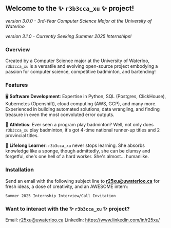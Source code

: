## Welcome to the ✨ `r3b3cca_xu` ✨ project!
*version 3.0.0 - 3rd-Year Computer Science Major at the University of Waterloo*

*version 3.1.0 - Currently Seeking Summer 2025 Internships!*

### Overview
Created by a Computer Science major at the University of Waterloo, `r3b3cca_xu` is a versatile and evolving open-source project embodying a passion for computer science, competitive badminton, and bartending!

### Features
🖥️ **Software Development**: Expertise in Python, SQL (Postgres, ClickHouse), Kubernetes (Openshift), cloud computing (AWS, GCP), and many more. Experienced in building automated solutions, data wrangling, and finding treasure in even the most convoluted error outputs.

🏸 **Athletics**: Ever seen a program play badminton? Well, not only does `r3b3cca_xu` play badminton, it's got 4-time national runner-up titles and 2 provincial titles.

🧠 **Lifelong Learner**: `r3b3cca_xu` never stops learning. She absorbs knowledge like a sponge, though admittedly, she can be clumsy and forgetful, she's one hell of a hard worker. She's almost... humanlike.

### Installation
Send an email with the following subject line to **r25xu@uwaterloo.ca** for fresh ideas, a dose of creativity, and an AWESOME intern:
```
Summer 2025 Internship Interview/Call Invitation
```

### Want to interact with the ✨ `r3b3cca_xu` ✨ project?
Email: r25xu@uwaterloo.ca
LinkedIn: https://www.linkedin.com/in/r25xu/

<!--
**reebxu459/reebxu459** is a ✨ _special_ ✨ repository because its `README.md` (this file) appears on your GitHub profile.

Here are some ideas to get you started:

- 🔭 I’m currently working on ...
- 🌱 I’m currently learning ...
- 👯 I’m looking to collaborate on ...
- 🤔 I’m looking for help with ...
- 💬 Ask me about ...
- 📫 How to reach me: ...
- 😄 Pronouns: ...
- ⚡ Fun fact: ...
-->
